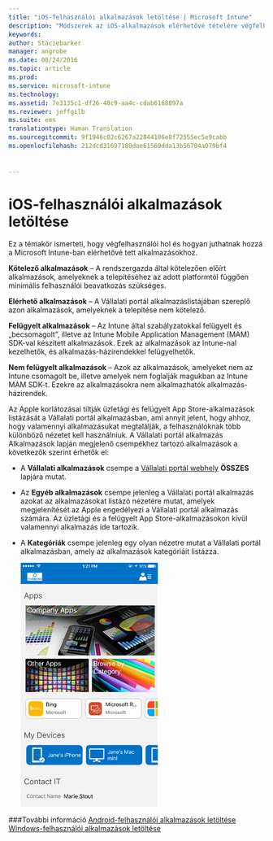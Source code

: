 ```yaml
---
title: "iOS-felhasználói alkalmazások letöltése | Microsoft Intune"
description: "Módszerek az iOS-alkalmazások elérhetővé tételére végfelhasználók számára"
keywords: 
author: Staciebarker
manager: angrobe
ms.date: 08/24/2016
ms.topic: article
ms.prod: 
ms.service: microsoft-intune
ms.technology: 
ms.assetid: 7e3135c1-df26-48c9-aa4c-cdab6168897a
ms.reviewer: jeffgilb
ms.suite: ems
translationtype: Human Translation
ms.sourcegitcommit: 9f1946c02c6267a22844106e8f72555ec5e9cabb
ms.openlocfilehash: 212dcd31697180dae61569dda13b56704a079bf4


---
```



# iOS-felhasználói alkalmazások letöltése

Ez a témakör ismerteti, hogy végfelhasználói hol és hogyan juthatnak hozzá a Microsoft Intune-ban elérhetővé tett alkalmazásokhoz.

**Kötelező alkalmazások** – A rendszergazda által kötelezően előírt alkalmazások, amelyeknek a telepítéséhez az adott platformtól függően minimális felhasználói beavatkozás szükséges.

**Elérhető alkalmazások** – A Vállalati portál alkalmazáslistájában szereplő azon alkalmazások, amelyeknek a telepítése nem kötelező.

**Felügyelt alkalmazások** – Az Intune által szabályzatokkal felügyelt és „becsomagolt”, illetve az Intune Mobile Application Management (MAM) SDK-val készített alkalmazások. Ezek az alkalmazások az Intune-nal kezelhetők, és alkalmazás-házirendekkel felügyelhetők.

**Nem felügyelt alkalmazások** – Azok az alkalmazások, amelyeket nem az Intune csomagolt be, illetve amelyek nem foglalják magukban az Intune MAM SDK-t. Ezekre az alkalmazásokra nem alkalmazhatók alkalmazás-házirendek.

Az Apple korlátozásai tiltják üzletági és felügyelt App Store-alkalmazások listázását a Vállalati portál alkalmazásban, ami annyit jelent, hogy ahhoz, hogy valamennyi alkalmazásukat megtalálják, a felhasználóknak több különböző nézetet kell használniuk. A Vállalati portál alkalmazás Alkalmazások lapján megjelenő csempékhez tartozó alkalmazások a következők szerint érhetők el:

- A **Vállalati alkalmazások** csempe a [Vállalati portál webhely](http://portal.manage.microsoft.com) **ÖSSZES** lapjára mutat.

- Az **Egyéb alkalmazások** csempe jelenleg a Vállalati portál alkalmazás azokat az alkalmazásokat listázó nézetére mutat, amelyek megjelenítését az Apple engedélyezi a Vállalati portál alkalmazás számára. Az üzletági és a felügyelt App Store-alkalmazásokon kívül valamennyi alkalmazás ide tartozik.

- A **Kategóriák** csempe jelenleg egy olyan nézetre mutat a Vállalati portál alkalmazásban, amely az alkalmazások kategóriáit listázza.

    ![ios-how-to-sync-device-with-intune](./media/ios-sync-comp-portal-apps.png)


###További információ
[Android-felhasználói alkalmazások letöltése](how-your-android-users-get-their-apps.md)</br>
[Windows-felhasználói alkalmazások letöltése](how-your-windows-users-get-their-apps.md)



<!--HONumber=Aug16_HO4-->



